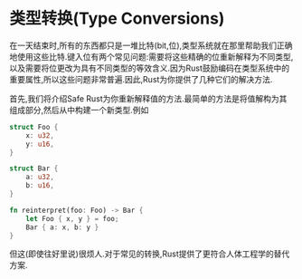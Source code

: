 # 类型转换(Type Conversions)

在一天结束时,所有的东西都只是一堆比特(bit,位),类型系统就在那里帮助我们正确地使用这些比特.键入位有两个常见问题:需要将这些精确的位重新解释为不同类型,以及需要将位更改为具有不同类型的等效含义.因为Rust鼓励编码在类型系统中的重要属性,所以这些问题非常普遍.因此,Rust为你提供了几种它们的解决方法.

首先,我们将介绍Safe Rust为你重新解释值的方法.最简单的方法是将值解构为其组成部分,然后从中构建一个新类型.例如

```Rust
struct Foo {
    x: u32,
    y: u16,
}

struct Bar {
    a: u32,
    b: u16,
}

fn reinterpret(foo: Foo) -> Bar {
    let Foo { x, y } = foo;
    Bar { a: x, b: y }
}
```

但这(即使往好里说)很烦人.对于常见的转换,Rust提供了更符合人体工程学的替代方案.